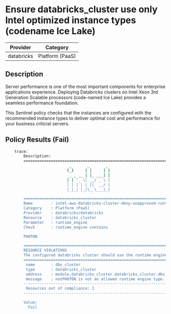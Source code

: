 # Ensure databricks_cluster use only Intel optimized instance types (codename Ice Lake)

| Provider            | Category                 |
|---------------------|--------------------------|
| databricks          | Platform (PaaS)          |

## Description

Server performance is one of the most important components for enterprise applications experience. Deploying Databricks clusters on Intel Xeon 3rd Generation Scalable processors (code-named Ice Lake) provides a seamless performance foundation.

This Sentinel policy checks that the instances are configured with the recommended instance types to deliver optimal cost and performance for your business criticial servers.

## Policy Results (Fail)

```bash
    trace:
        Description:
        ========================================================================
                            _       _       _
                           (_)     | |     | |
                            _ _ __ | |_ ___| |
                           | | '_ \| __/ _ \ |
                           | | | | | ||  __/ |
                           |_|_| |_|\__\___|_|

        ========================================================================
        Name        : intel-aws-databricks-cluster-deny-unapproved-runtime-engines.sentinel
        Category    : Platform (PaaS)
        Provider    : databricks/databricks
        Resource    : databricks_cluster
        Parameter   : runtime_engine
        Check       : runtime_engine contains

        PHOTON

        ========================================================================
        RESOURCE VIOLATIONS
        The configured databricks cluster should use the runtime engine PHOTON
        ========================================================================
         name       : dbx_cluster
         type       : databricks_cluster
         address    : module.databricks_cluster.databricks_cluster.dbx_cluster
         message    : notPHOTON is not an allowed runtime engine type.
        ------------------------------------------------------------------------
         Resources out of compliance: 1
        ------------------------------------------------------------------------

        Value:
          Fail
```
